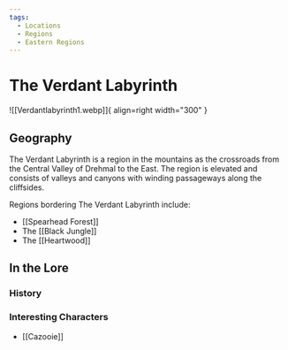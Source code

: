 ```yaml
---
tags:
  - Locations
  - Regions
  - Eastern Regions
---
```


# The Verdant Labyrinth

![[Verdantlabyrinth1.webp]]{ align=right width="300" }

## Geography 

The Verdant Labyrinth is a region in the mountains as the crossroads from the Central Valley of Drehmal to the East. The region is elevated and consists of valleys and canyons with winding passageways along the cliffsides.

Regions bordering The Verdant Labyrinth include:

- [[Spearhead Forest]]
- The [[Black Jungle]]
- The [[Heartwood]]

## In the Lore

### History

### Interesting Characters

- [[Cazooie]]

